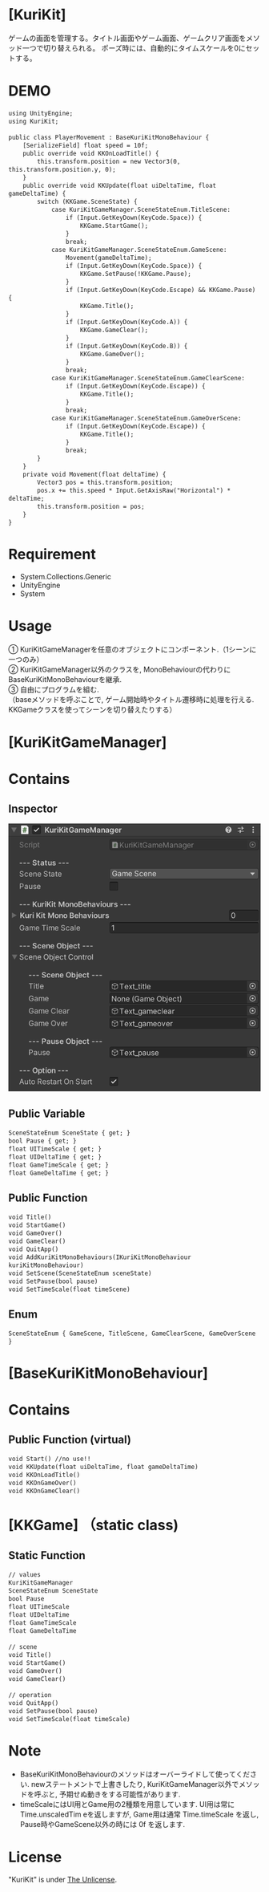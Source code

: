 # [KuriKit]

ゲームの画面を管理する。タイトル画面やゲーム画面、ゲームクリア画面をメソッド一つで切り替えられる。
ポーズ時には、自動的にタイムスケールを0にセットする。

# DEMO
```
using UnityEngine;
using KuriKit;

public class PlayerMovement : BaseKuriKitMonoBehaviour {
    [SerializeField] float speed = 10f;
    public override void KKOnLoadTitle() {
        this.transform.position = new Vector3(0, this.transform.position.y, 0);
    }
    public override void KKUpdate(float uiDeltaTime, float gameDeltaTime) {
        switch (KKGame.SceneState) {
            case KuriKitGameManager.SceneStateEnum.TitleScene:
                if (Input.GetKeyDown(KeyCode.Space)) {
                    KKGame.StartGame();
                }
                break;
            case KuriKitGameManager.SceneStateEnum.GameScene:
                Movement(gameDeltaTime);
                if (Input.GetKeyDown(KeyCode.Space)) {
                    KKGame.SetPause(!KKGame.Pause);
                }
                if (Input.GetKeyDown(KeyCode.Escape) && KKGame.Pause) {
                    KKGame.Title();
                }
                if (Input.GetKeyDown(KeyCode.A)) {
                    KKGame.GameClear();
                }
                if (Input.GetKeyDown(KeyCode.B)) {
                    KKGame.GameOver();
                }
                break;
            case KuriKitGameManager.SceneStateEnum.GameClearScene:
                if (Input.GetKeyDown(KeyCode.Escape)) {
                    KKGame.Title();
                }
                break;
            case KuriKitGameManager.SceneStateEnum.GameOverScene:
                if (Input.GetKeyDown(KeyCode.Escape)) {
                    KKGame.Title();
                }
                break;
        }
    }
    private void Movement(float deltaTime) {
        Vector3 pos = this.transform.position;
        pos.x += this.speed * Input.GetAxisRaw("Horizontal") * deltaTime;
        this.transform.position = pos;
    }
}
```


# Requirement

* System.Collections.Generic
* UnityEngine
* System

# Usage

<!--
① EntityStatus.cs を任意のGameObjectにコンポーネントして、Tagに「Entity」を追加\
② RigidBodyとColliderをコンポーネント\
③ EntityStatusのパラメータを調整

※「Entity」タグが追加されていれば、Start()時に自動的にタグが変更されます。\
※ RigidBodyのisTriggerはtrueでもfalseでも問題なく動作します。
-->
① KuriKitGameManagerを任意のオブジェクトにコンポーネント.（1シーンに一つのみ）\
② KuriKitGameManager以外のクラスを, MonoBehaviourの代わりにBaseKuriKitMonoBehaviourを継承.\
③ 自由にプログラムを組む.\
（baseメソッドを呼ぶことで, ゲーム開始時やタイトル遷移時に処理を行える. KKGameクラスを使ってシーンを切り替えたりする）

# [KuriKitGameManager]

# Contains

## Inspector

![img](/Img/inspector.png/)

## Public Variable
```
SceneStateEnum SceneState { get; }
bool Pause { get; }
float UITimeScale { get; }
float UIDeltaTime { get; }
float GameTimeScale { get; }
float GameDeltaTime { get; }
```
## Public Function
```
void Title()
void StartGame()
void GameOver()
void GameClear()
void QuitApp()
void AddKuriKitMonoBehaviours(IKuriKitMonoBehaviour kuriKitMonoBehaviour)
void SetScene(SceneStateEnum sceneState)
void SetPause(bool pause)
void SetTimeScale(float timeScene)
```

## Enum
```
SceneStateEnum { GameScene, TitleScene, GameClearScene, GameOverScene }
```

# [BaseKuriKitMonoBehaviour]

# Contains

## Public Function (virtual)
```
void Start() //no use!!
void KKUpdate(float uiDeltaTime, float gameDeltaTime)
void KKOnLoadTitle()
void KKOnGameOver()
void KKOnGameClear()
```

# [KKGame] （static class)

## Static Function
```
// values
KuriKitGameManager
SceneStateEnum SceneState
bool Pause
float UITimeScale
float UIDeltaTime
float GameTimeScale
float GameDeltaTime

// scene
void Title()
void StartGame()
void GameOver()
void GameClear()

// operation
void QuitApp()
void SetPause(bool pause)
void SetTimeScale(float timeScale)
```

# Note

* BaseKuriKitMonoBehaviourのメソッドはオーバーライドして使ってください. newステートメントで上書きしたり, KuriKitGameManager以外でメソッドを呼ぶと, 予期せぬ動きをする可能性があります.
* timeScaleにはUI用とGame用の2種類を用意しています. UI用は常に Time.unscaledTim eを返しますが, Game用は通常 Time.timeScale を返し, Pause時やGameScene以外の時には 0f を返します.


# License

"KuriKit" is under [The Unlicense](https://ja.wikipedia.org/wiki/Unlicense).
